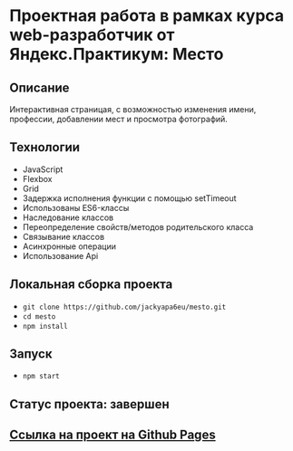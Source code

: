 # Проектная работа в рамках курса web-разработчик от Яндекс.Практикум: Место

## Описание
Интерактивная страницая, с возможностью изменения имени, профессии, добавлении мест и просмотра фотографий.

## Технологии
- JavaScript
- Flexbox
- Grid
- Задержка исполнения функции с помощью setTimeout
- Использованы ES6-классы
- Наследование классов
- Переопределение свойств/методов родительского класса
- Связывание классов
- Асинхронные операции
- Использование Api

## Локальная сборка проекта
- `git clone https://github.com/jackyapa6eu/mesto.git`  
- `cd mesto`  
- `npm install`  

## Запуск  
- `npm start`

## Статус проекта: завершен

## [Ссылка на проект на Github Pages](https://jackyapa6eu.github.io/mesto/index.html)


